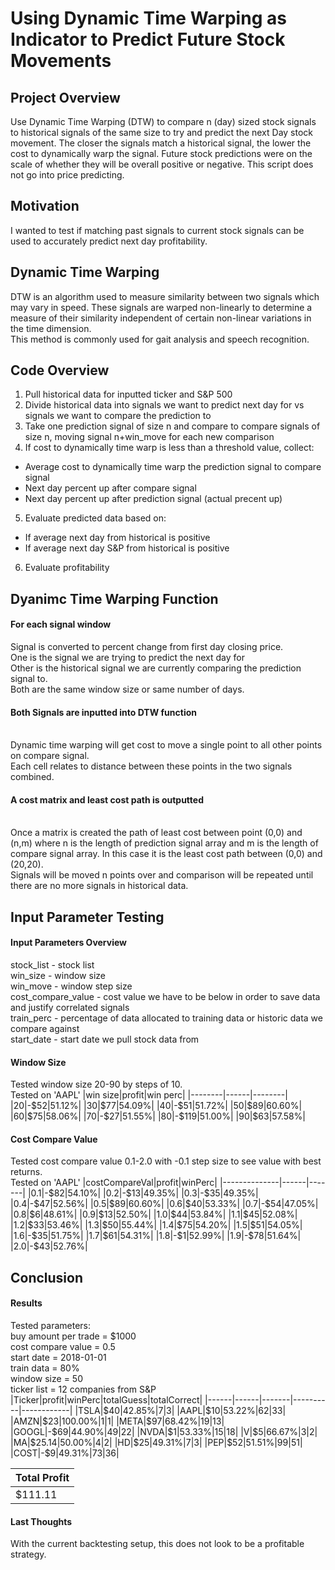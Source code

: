 # Using Dynamic Time Warping as Indicator to Predict Future Stock Movements

## Project Overview
Use Dynamic Time Warping (DTW) to compare n (day) sized stock signals to historical signals of the same size to try and predict the next Day stock movement. The closer the signals match a historical signal, the lower the cost to dynamically warp the signal. Future stock predictions were on the scale of whether they will be overall positive or negative. This script does not go into price predicting.

## Motivation
I wanted to test if matching past signals to current stock signals can be used to accurately predict next day profitability. 

## Dynamic Time Warping
DTW is an algorithm used to measure similarity between two signals which may vary in speed. These signals are warped non-linearly to determine a measure of their similarity independent of certain non-linear variations in the time dimension. 
<br> This method is commonly used for gait analysis and speech recognition.

## Code Overview
1. Pull historical data for inputted ticker and S&P 500
2. Divide historical data into signals we want to predict next day for vs signals we want to compare the prediction to
3. Take one prediction signal of size n and compare to compare signals of size n, moving signal n+win_move for each new comparison
4. If cost to dynamically time warp is less than a threshold value, collect:
- Average cost to dynamically time warp the prediction signal to compare signal
- Next day percent up after compare signal
- Next day percent up after prediction signal (actual precent up)
5. Evaluate predicted data based on:
- If average next day from historical is positive
- If average next day S&P from historical is positive
6. Evaluate profitability

## Dyanimc Time Warping Function
#### For each signal window
Signal is converted to percent change from first day closing price.
<br> One is the signal we are trying to predict the next day for
<br> Other is the historical signal we are currently comparing the prediction signal to.
<br> Both are the same window size or same number of days.
<br>
#### Both Signals are inputted into DTW function
<br> Dynamic time warping will get cost to move a single point to all other points on compare signal. 
<br> Each cell relates to distance between these points in the two signals combined. 
<br>
#### A cost matrix and least cost path is outputted
<br> Once a matrix is created the path of least cost between point (0,0) and (n,m) where n is the length of prediction signal array and m is the length of compare signal array. In this case it is the least cost path between (0,0) and (20,20).
<br> Signals will be moved n points over and comparison will be repeated until there are no more signals in historical data.
<br>

## Input Parameter Testing
#### Input Parameters Overview
stock_list - stock list
<br> win_size - window size
<br> win_move - window step size
<br> cost_compare_value - cost value we have to be below in order to save data and justify correlated signals
<br> train_perc - percentage of data allocated to training data or historic data we compare against
<br> start_date - start date we pull stock data from

#### Window Size
Tested window size 20-90 by steps of 10.
<br> Tested on 'AAPL'
|win size|profit|win perc|
|--------|------|--------|
|20|\-\$52|51.12%|
|30|\$77|54.09%|
|40|\-\$51|51.72%|
|50|\$89|60.60%|
|60|\$75|58.06%|
|70|\-\$27|51.55%|
|80|\-\$119|51.00%|
|90|\$63|57.58%|

#### Cost Compare Value
Tested cost compare value 0.1-2.0 with -0.1 step size to see value with best returns.
<br> Tested on 'AAPL'
|costCompareVal|profit|winPerc|
|--------------|------|-------|
|0.1|\-\$82|54.10%|
|0.2|\-\$13|49.35%|
|0.3|\-\$35|49.35%|
|0.4|\-\$47|52.56%|
|0.5|\$89|60.60%|
|0.6|\$40|53.33%|
|0.7|\-\$54|47.05%|
|0.8|\$6|48.61%|
|0.9|\$13|52.50%|
|1.0|\$44|53.84%|
|1.1|\$45|52.08%|
|1.2|\$33|53.46%|
|1.3|\$50|55.44%|
|1.4|\$75|54.20%|
|1.5|\$51|54.05%|
|1.6|\-\$35|51.75%|
|1.7|\$61|54.31%|
|1.8|\-\$1|52.99%|
|1.9|\-\$78|51.64%|
|2.0|\-\$43|52.76%|

## Conclusion
#### Results
Tested parameters:
<br> buy amount per trade = \$1000
<br> cost compare value = 0.5
<br> start date = 2018-01-01
<br> train data = 80%
<br> window size = 50
<br> ticker list = 12 companies from S&P
|Ticker|profit|winPerc|totalGuess|totalCorrect|
|------|------|-------|----------|------------|
|TSLA|\$40|42.85%|7|3|
|AAPL|\$10|53.22%|62|33|
|AMZN|\$23|100.00%|1|1|
|META|\$97|68.42%|19|13|
|GOOGL|\-\$69|44.90%|49|22|
|NVDA|\$1|53.33%|15|18|
|V|\$5|66.67%|3|2|
|MA|\$25.14|50.00%|4|2|
|HD|\$25|49.31%|7|3|
|PEP|\$52|51.51%|99|51|
|COST|\-\$9|49.31%|73|36|

|Total Profit|
|------------|
|\$111.11|

#### Last Thoughts
With the current backtesting setup, this does not look to be a profitable strategy. 